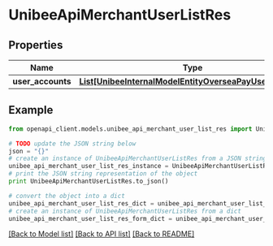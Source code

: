 # UnibeeApiMerchantUserListRes


## Properties

Name | Type | Description | Notes
------------ | ------------- | ------------- | -------------
**user_accounts** | [**List[UnibeeInternalModelEntityOverseaPayUserAccount]**](UnibeeInternalModelEntityOverseaPayUserAccount.md) | UserAccounts | [optional] 

## Example

```python
from openapi_client.models.unibee_api_merchant_user_list_res import UnibeeApiMerchantUserListRes

# TODO update the JSON string below
json = "{}"
# create an instance of UnibeeApiMerchantUserListRes from a JSON string
unibee_api_merchant_user_list_res_instance = UnibeeApiMerchantUserListRes.from_json(json)
# print the JSON string representation of the object
print UnibeeApiMerchantUserListRes.to_json()

# convert the object into a dict
unibee_api_merchant_user_list_res_dict = unibee_api_merchant_user_list_res_instance.to_dict()
# create an instance of UnibeeApiMerchantUserListRes from a dict
unibee_api_merchant_user_list_res_form_dict = unibee_api_merchant_user_list_res.from_dict(unibee_api_merchant_user_list_res_dict)
```
[[Back to Model list]](../README.md#documentation-for-models) [[Back to API list]](../README.md#documentation-for-api-endpoints) [[Back to README]](../README.md)



